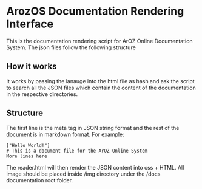 # ArozOS Documentation Rendering Interface
This is the documentation rendering script for ArOZ Online Documentation System.
The json files follow the following structure

## How it works
It works by passing the lanauge into the html file as hash and ask the script to search all the JSON files which contain the content of the documentation in the respective directories.

## Structure
The first line is the meta tag in JSON string format and the rest of the document is in markdown format.
For example:
```
["Hello World!"]
# This is a document file for the ArOZ Online System
More lines here
```

The reader.html will then render the JSON content into css + HTML. All image should be placed inside /img directory under the /docs documentation root folder.